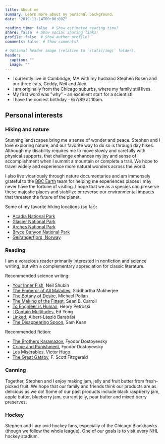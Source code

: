 ```yaml
---
title: About me
summary: Learn more about my personal background.
date: "2019-11-14T00:00:00Z"

reading_time: false  # Show estimated reading time?
share: false  # Show social sharing links?
profile: false  # Show author profile?
comments: false  # Show comments?

# Optional header image (relative to `static/img/` folder).
header:
  caption: ""
  image: ""
---
```


- I currently live in Cambridge, MA with my husband Stephen Rosen and our three cats, Geddy, Neil and Alex.
- I am originally from the Chicago suburbs, where my family still lives.
- My first word was "why" - an excellent start for a scientist!
- I have the coolest birthday - 6/7/89 at 10am.

## Personal interests

### Hiking and nature

Stunning landscapes bring me a sense of wonder and peace. Stephen and I love exploring nature, and our favorite way to do so is through day hikes. Although my disability requires me to move slowly and carefully with physical supports, that challenge enhances my joy and sense of accomplishment when I summit a mountain or complete a trail. We hope to travel widely and experience more natural wonders across the world.

I also live vicariously through nature documentaries and am immensely grateful to the [BBC Earth](https://www.bbcearth.com/) team for helping me experiences places I may never have the fortune of visiting. I hope that we as a species can preserve these majestic places and stabilize or reverse our environmental impacts that threaten the future of the planet.

Some of my favorite hiking locations (so far):

- [Acadia National Park](https://www.nps.gov/acad/index.htm)
- [Glacier National Park](https://www.nps.gov/glac/index.htm)
- [Arches National Park](https://www.nps.gov/arch/index.htm)
- [Bryce Canyon National Park](https://www.nps.gov/brca/index.htm)
- [Geirangerfjord, Norway](https://www.visitnorway.com/places-to-go/fjord-norway/the-geirangerfjord/)

### Reading

I am a voracious reader primarily interested in nonfiction and science writing, but with a complementary appreciation for classic literature.

Recommended science writing:

- [Your Inner Fish](https://www.amazon.com/Your-Inner-Fish-Journey-3-5-Billion-Year/dp/0307277453/ref=sr_1_1?crid=UQX0GW3WYRYD&keywords=your+inner+fish&qid=1573825169&s=books&sprefix=your+in%2Cstripbooks%2C157&sr=1-1), Neil Shubin
- [The Emperor of All Maladies](https://www.amazon.com/Emperor-All-Maladies-Biography-Cancer/dp/1439170916/ref=sr_1_1?crid=ZYH8C6G2QG0P&keywords=emperor+of+all+maladies+by+siddhartha+mukherjee&qid=1573825195&s=books&sprefix=empero%2Cstripbooks%2C166&sr=1-1), Siddhartha Mukherjee
- [The Botany of Desire](https://www.amazon.com/Botany-Desire-Plants-Eye-View-World/dp/0375760393/ref=sr_1_1?crid=2AAV6WNORPU33&keywords=botany+of+desire&qid=1573825225&s=books&sprefix=botany+of+de%2Cstripbooks%2C150&sr=1-1), Michael Pollan
- [The Making of the Fittest](https://www.amazon.com/Making-Fittest-Ultimate-Forensic-Evolution/dp/0393330516/ref=sr_1_1?crid=5A91EGFPHKOR&keywords=making+of+the+fittest&qid=1573825262&s=books&sprefix=making+of+the+fi%2Cstripbooks%2C153&sr=1-1), Sean B. Carroll
- [To Engineer is Human](https://www.amazon.com/Engineer-Human-Failure-Successful-Design/dp/0679734163), Henry Petroski
- [I Contain Multitudes](https://www.amazon.com/Contain-Multitudes-Microbes-Within-Grander/dp/0062368605/ref=sr_1_2?crid=23MFV9FCUR48C&keywords=i+contain+multitudes+the+microbes+within+us&qid=1573825286&s=books&sprefix=i+contai%2Cstripbooks%2C158&sr=1-2), Ed Yong
- [Linked](https://www.amazon.com/Linked-Everything-Connected-Business-Everyday/dp/0465085733/ref=sr_1_1?crid=2DJC6A8Z7TN8U&keywords=linked+barabasi&qid=1573825310&s=books&sprefix=linked+ba%2Cstripbooks%2C168&sr=1-1), Albert-László Barabási
- [The Disappearing Spoon](https://www.amazon.com/Disappearing-Spoon-Madness-Periodic-Elements/dp/0316051632/ref=sr_1_1?crid=1LPKCKJTLI79X&keywords=disappearing+spoon&qid=1573825425&s=books&sprefix=disappearing+sp%2Cstripbooks%2C149&sr=1-1), Sam Kean


Recommended fiction:

- [The Brothers Karamazov](https://www.amazon.com/Brothers-Karamazov-Fyodor-Dostoevsky/dp/0374528373/ref=sr_1_2?crid=15M15C1AJJTJ&keywords=brothers+karamazov&qid=1573825954&s=books&sprefix=brothers+k%2Cstripbooks%2C160&sr=1-2), Fyodor Dostoyevsky
- [Crime and Punishment](https://www.amazon.com/Crime-Punishment-Volokhonsky-Translation-Classics/dp/0679734503/ref=sr_1_3?crid=2M4DBMW540EGL&keywords=crime+and+punishment&qid=1573825979&s=books&sprefix=crime+and+p%2Cstripbooks%2C189&sr=1-3), Fyodor Dostoyevsky
- [Les Misérables](https://www.amazon.com/Miserables-Penguin-Classics-Victor-Hugo/dp/0140444300), Victor Hugo
- [The Great Gatsby](https://www.amazon.com/Great-Gatsby-F-Scott-Fitzgerald/dp/0743273567/ref=sr_1_1?crid=37V5BGERBJW88&keywords=great+gatsby&qid=1573825922&s=books&sprefix=great+ga%2Cstripbooks%2C163&sr=1-1), F. Scott Fitzgerald

### Canning

Together, Stephen and I enjoy making jam, jelly and fruit butter from fresh-picked fruit. We hope that our family and friends think our products are as delicious as we do! Some of our past products include black raspberry jam, apple butter, blueberry jam, currant jelly, pear butter and mixed berry preserves.

### Hockey

Stephen and I are avid hockey fans, especially of the Chicago Blackhawks (though we follow the whole league). One of our goals is to visit every NHL hockey stadium.